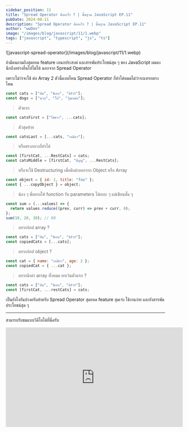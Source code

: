 ```yaml
---
sidebar_position: 11
title: "Spread Operator คืออะไร ? | พื้นฐาน JavaScript EP.11"
pubDate: 2024-08-11
description: "Spread Operator คืออะไร ? | พื้นฐาน JavaScript EP.11"
author: "wwDev"
image: "/images/blog/javascript/11/1.webp"
tags: ["javascript", "typescript", "js", "ts"]
---
```


<div class="coverWrapper">
![javascript-spread-operator](/images/blog/javascript/11/1.webp)
</div>

ถ้ามีคนถามถึงสุดยอด feature เอนกประสงค์ และสารพัดประโยชน์สุด ๆ ของ JavaScript ผมคงนึกถึงอย่างอื่นไปไม่ได้ นอกจาก Spread Operator

เพราะไม่ว่าจะใช้ ต่อ Array 2 ตัวนี้แบบไหน Spread Operator ก็ทำได้หมดไม่ว่าจะแทรกตรงไหน

```javascript
const cats = ["ส้ม", "ชิเอล", "คิรัวร์"];
const dogs = ["นวล", "โบ้", "จุ้มเหม่ง"];
```

> ตัวแรก

```javascript
const catsFirst = ["ไข่ขาว", ...cats];
```

> ตัวสุดท้าย

```javascript
const catsLast = [...cats, "เหมียว"];
```

> หรือตรงกลางก็ทำได้

```javascript
const [firstCat, ...RestCats] = cats;
const catsMiddle = [firstCat, "มีบุญ", ...RestCats];
```

> หรือจะใช้ Destructuring เพื่อดึงค่าออกจาก Object หรือ Array

```javascript
const object = { id: 1, title: "foo" };
const { ...copyObject } = object;
```

> น้อง ๆ พี่อยากให้ function รับ parameters ได้เยอะ ๆ แต่เขียนสั้น ๆ

```javascript
const sum = (...values) => {
  return values.reduce((prev, curr) => prev + curr, 0);
};
sum(10, 20, 30); // 60
```

> อยากก้อป array ?

```javascript
const cats = ["ส้ม", "ชิเอล", "คิรัวร์"];
const copiedCats = [...cats];
```

> อยากก้อป object ?

```javascript
const cat = { name: "เหมียว", age: 2 };
const copiedCat = { ...cat };
```

> อยากดึงค่า array ทั้งหมด ยกเว้นตัวแรก ?

```javascript
const cats = ["ส้ม", "ชิเอล", "คิรัวร์"];
const [firstCat, ...restCats] = cats;
```

เป็นยังไงกันบ้างครับสำหรับ Spread Operator สุดยอด feature สุดเจ๋ง ใช้งานง่าย และยังสารพัดประโยชน์สุด ๆ

---

สามารถรับชมแบบวิดีโอได้ที่นี่ครับ

<div class="videoWrapper">
<iframe width="560" height="315" src="https://www.youtube.com/embed/YUQ53MxKd3M?si=CVJyA4rCGPhwVpEg" title="YouTube video player" frameborder="0" allow="accelerometer; autoplay; clipboard-write; encrypted-media; gyroscope; picture-in-picture; web-share" referrerpolicy="strict-origin-when-cross-origin" allowfullscreen></iframe>
</div>
